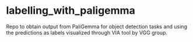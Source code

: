 # labelling_with_paligemma
Repo to obtain output from PaliGemma for object detection tasks and using the predictions as labels visualized through VIA tool by VGG group. 
